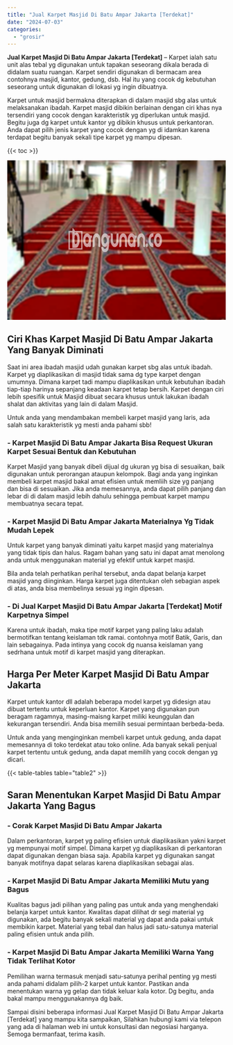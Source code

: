 ```yaml
---
title: "Jual Karpet Masjid Di Batu Ampar Jakarta [Terdekat]"
date: "2024-07-03"
categories: 
  - "grosir"
---
```


**Jual Karpet Masjid Di Batu Ampar Jakarta \[Terdekat\]** – Karpet ialah satu unit alas tebal yg digunakan untuk tapakan seseorang dikala berada di didalam suatu ruangan. Karpet sendiri digunakan di bermacam area contohnya masjid, kantor, gedung, dsb. Hal itu yang cocok dg kebutuhan seseorang untuk digunakan di lokasi yg ingin dibuatnya.

Karpet untuk masjid bermakna diterapkan di dalam masjid sbg alas untuk melaksanakan ibadah. Karpet masjid dibikin berlainan dengan ciri khas nya tersendiri yang cocok dengan karakteristik yg diperlukan untuk masjid. Begitu juga dg karpet untuk kantor yg dibikin khusus untuk perkantoran. Anda dapat pilih jenis karpet yang cocok dengan yg di idamkan karena terdapat begitu banyak sekali tipe karpet yg mampu dipesan.

{{< toc >}}

![Jual Karpet Masjid Di Batu Ampar Jakarta [Terdekat]](/images/grosir-karpet-murah-68.png)

## Ciri Khas Karpet Masjid Di Batu Ampar Jakarta Yang Banyak Diminati

Saat ini area ibadah masjid udah gunakan karpet sbg alas untuk ibadah. Karpet yg diaplikasikan di masjid tidak sama dg type karpet dengan umumnya. Dimana karpet tadi mampu diaplikasikan untuk kebutuhan ibadah tiap-tiap harinya sepanjang keadaan karpet tetap bersih. Karpet dengan ciri lebih spesifik untuk Masjid dibuat secara khusus untuk lakukan ibadah shalat dan aktivitas yang lain di dalam Masjid.

Untuk anda yang mendambakan membeli karpet masjid yang laris, ada salah satu karakteristik yg mesti anda pahami sbb!

### \- Karpet Masjid Di Batu Ampar Jakarta Bisa Request Ukuran Karpet Sesuai Bentuk dan Kebutuhan

Karpet Masjid yang banyak dibeli dijual dg ukuran yg bisa di sesuaikan, baik digunakan untuk perorangan ataupun kelompok. Bagi anda yang inginkan membeli karpet masjid bakal amat efisien untuk memliih size yg panjang dan bisa di sesuaikan. Jika anda memesannya, anda dapat pilih panjang dan lebar di di dalam masjid lebih dahulu sehingga pembuat karpet mampu membuatnya secara tepat.

### \- Karpet Masjid Di Batu Ampar Jakarta Materialnya Yg Tidak Mudah Lepek

Untuk karpet yang banyak diminati yaitu karpet masjid yang materialnya yang tidak tipis dan halus. Ragam bahan yang satu ini dapat amat menolong anda untuk menggunakan material yg efektif untuk karpet masjid.

Bila anda telah perhatikan perihal tersebut, anda dapat belanja karpet masjid yang diinginkan. Harga karpet juga ditentukan oleh sebagian aspek di atas, anda bisa membelinya sesuai yg ingin dipesan.

### \- Di Jual Karpet Masjid Di Batu Ampar Jakarta \[Terdekat\] Motif Karpetnya Simpel

Karena untuk ibadah, maka tipe motif karpet yang paling laku adalah bermotifkan tentang keislaman tdk ramai. contohnya motif Batik, Garis, dan lain sebagainya. Pada intinya yang cocok dg nuansa keislaman yang sedrhana untuk motif di karpet masjid yang diterapkan.

## Harga Per Meter Karpet Masjid Di Batu Ampar Jakarta

Karpet untuk kantor dll adalah beberapa model karpet yg didesign atau dibuat tertentu untuk keperluan kantor. Karpet yang digunakan pun beragam ragamnya, masing-maisng karpet miliki keunggulan dan kekurangan tersendiri. Anda bisa memilih sesuai permintaan berbeda-beda.

Untuk anda yang menginginkan membeli karpet untuk gedung, anda dapat memesannya di toko terdekat atau toko online. Ada banyak sekali penjual karpet tertentu untuk gedung, anda dapat memilih yang cocok dengan yg dicari.

{{< table-tables table="table2" >}}

## Saran Menentukan Karpet Masjid Di Batu Ampar Jakarta Yang Bagus

### \- Corak Karpet Masjid Di Batu Ampar Jakarta

Dalam perkantoran, karpet yg paling efisien untuk diaplikasikan yakni karpet yg mempunyai motif simpel. Dimana karpet yg diaplikasikan di perkantoran dapat digunakan dengan biasa saja. Apabila karpet yg digunakan sangat banyak motifnya dapat selaras karena diaplikasikan sebagai alas.

### \- Karpet Masjid Di Batu Ampar Jakarta Memiliki Mutu yang Bagus

Kualitas bagus jadi pilihan yang paling pas untuk anda yang menghendaki belanja karpet untuk kantor. Kwalitas dapat dilihat dr segi material yg digunakan, ada begitu banyak sekali material yg dapat anda pakai untuk membikin karpet. Material yang tebal dan halus jadi satu-satunya material paling efisien untuk anda pilih.

### \- Karpet Masjid Di Batu Ampar Jakarta Memiliki Warna Yang Tidak Terlihat Kotor

Pemilihan warna termasuk menjadi satu-satunya perihal penting yg mesti anda pahami didalam pilih-2 karpet untuk kantor. Pastikan anda menentukan warna yg gelap dan tidak keluar kala kotor. Dg begitu, anda bakal mampu menggunakannya dg baik.

Sampai disini beberapa informasi Jual Karpet Masjid Di Batu Ampar Jakarta \[Terdekat\] yang mampu kita sampaikan, Silahkan hubungi kami via telepon yang ada di halaman web ini untuk konsultasi dan negosiasi harganya. Semoga bermanfaat, terima kasih.
